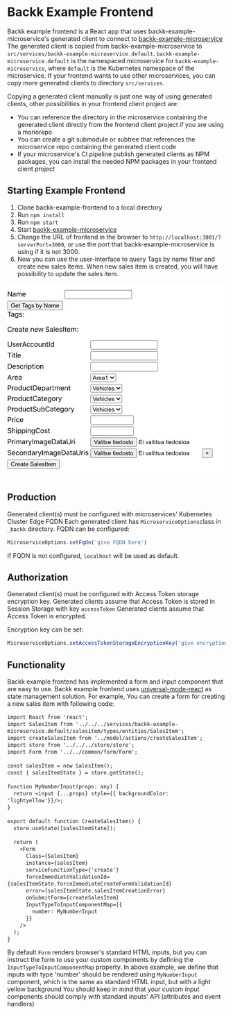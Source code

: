 # Backk Example Frontend

Backk example frontend is a React app that uses backk-example-microservice's generated client to connect to [backk-example-microservice](https://github.com/backk-node/backk-example-microservice)
The generated client is copied from backk-example-microservice to `src/services/backk-example-microservice.default`.
`backk-example-microservice.default` is the namespaced microservice for `backk-example-microservice`, where `default` is the Kubernetes namespace of the microservice.
If your frontend wants to use other microservices, you can copy more generated clients to directory `src/services`.

Copying a generated client manually is just one way of using generated clients, other possibilities in your frontend client project are:
- You can reference the directory in the microservice containing the generated client directly from the frontend client project if you are using a monorepo
- You can create a git submodule or subtree that references the microservice repo containing the generated client code
- If your microservice's CI pipeline publish generated clients as NPM packages, you can install the needed NPM packages in your frontend client project

## Starting Example Frontend
1. Clone backk-example-frontend to a local directory
2. Run `npm install`
3. Run `npm start`
4. Start [backk-example-microservice](https://github.com/backk-node/backk-example-microservice)
5. Change the URL of frontend in the browser to `http://localhost:3001/?serverPort=3000`, or use the port that backk-example-microservice is using if it is not 3000.
6. Now you can use the user-interface to query Tags by name filter and create new sales items. When new sales item is created, you will have possibility to update the sales item.

![Backk Example Frontend](./doc/screen.png)

## Production
Generated client(s) must be configured with microservices' Kubernetes Cluster Edge FQDN
Each generated client has `MicroserviceOptions`class in `_backk` directory.
FQDN can be configured:

```ts
MicroserviceOptions.setFqdn('give FQDN here')
```

If FQDN is not configured, `localhost` will be used as default.

## Authorization
Generated client(s) must be configured with Access Token storage encryption key.
Generated clients assume that Access Token is stored in Session Storage with key `accessToken`
Generated clients assume that Access Token is encrypted.

Encryption key can be set:
```ts
MicroserviceOptions.setAccessTokenStorageEncryptionKey('give encryption key here')
```

## Functionality

Backk example frontend has implemented a form and input component that are easy to use.
Backk example frontend uses [universal-mode-react](https://github.com/universal-model/universal-model-react) as state management solution.
For example, You can create a form for creating a new sales item with following code:

```tsx
import React from 'react';
import SalesItem from '../../../services/backk-example-microservice.default/salesitem/types/entities/SalesItem';
import createSalesItem from '../model/actions/createSalesItem';
import store from '../../../store/store';
import Form from '../../common/form/Form';

const salesItem = new SalesItem();
const { salesItemState } = store.getState();

function MyNumberInput(props: any) {
  return <input {...props} style={{ backgroundColor: 'lightyellow'}}/>;
}

export default function CreateSalesItem() {
  store.useState([salesItemState]);

  return (
    <Form
      Class={SalesItem}
      instance={salesItem}
      serviceFunctionType={'create'}
      forceImmediateValidationId={salesItemState.forceImmediateCreateFormValidationId}
      error={salesItemState.salesItemCreationError}
      onSubmitForm={createSalesItem}
      InputTypeToInputComponentMap={{
        number: MyNumberInput
      }}
    />
  );
}
```

By default `Form` renders browser's standard HTML inputs, but you can instruct the form to use your custom components by defining the `InputTypeToInputComponentMap` property.
In above example, we define that inputs with type 'number' should be rendered using `MyNumberInput` component, which is the same as standard HTML input, but with a light yellow background
You should keep in mind that your custom input components should comply with standard inputs' API (attributes and event handlers)
